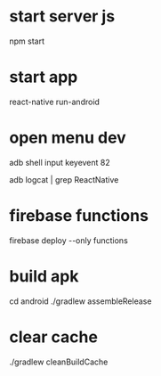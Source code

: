 # start server js
npm start

# start app
react-native run-android

# open menu dev
adb shell input keyevent 82

adb logcat | grep ReactNative

# firebase functions
firebase deploy --only functions

# build apk
cd android
./gradlew assembleRelease

# clear cache
./gradlew cleanBuildCache

